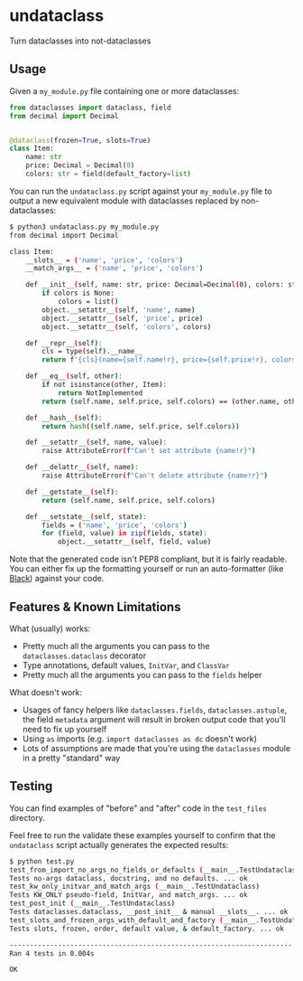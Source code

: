 # undataclass

Turn dataclasses into not-dataclasses


## Usage

Given a `my_module.py` file containing one or more dataclasses:

```python
from dataclasses import dataclass, field
from decimal import Decimal


@dataclass(frozen=True, slots=True)
class Item:
    name: str
    price: Decimal = Decimal(0)
    colors: str = field(default_factory=list)
```

You can run the `undataclass.py` script against your `my_module.py` file to output a new equivalent module with dataclasses replaced by non-dataclasses:

```bash
$ python3 undataclass.py my_module.py
from decimal import Decimal

class Item:
    __slots__ = ('name', 'price', 'colors')
    __match_args__ = ('name', 'price', 'colors')

    def __init__(self, name: str, price: Decimal=Decimal(0), colors: str=None) -> None:
        if colors is None:
            colors = list()
        object.__setattr__(self, 'name', name)
        object.__setattr__(self, 'price', price)
        object.__setattr__(self, 'colors', colors)

    def __repr__(self):
        cls = type(self).__name__
        return f'{cls}(name={self.name!r}, price={self.price!r}, colors={self.colors!r})'

    def __eq__(self, other):
        if not isinstance(other, Item):
            return NotImplemented
        return (self.name, self.price, self.colors) == (other.name, other.price, other.colors)

    def __hash__(self):
        return hash((self.name, self.price, self.colors))

    def __setattr__(self, name, value):
        raise AttributeError(f"Can't set attribute {name!r}")

    def __delattr__(self, name):
        raise AttributeError(f"Can't delete attribute {name!r}")

    def __getstate__(self):
        return (self.name, self.price, self.colors)

    def __setstate__(self, state):
        fields = ('name', 'price', 'colors')
        for (field, value) in zip(fields, state):
            object.__setattr__(self, field, value)
```

Note that the generated code isn't PEP8 compliant, but it is fairly readable.
You can either fix up the formatting yourself or run an auto-formatter (like [Black][]) against your code.


## Features & Known Limitations

What (usually) works:

- Pretty much all the arguments you can pass to the `dataclasses.dataclass` decorator
- Type annotations, default values, `InitVar`, and `ClassVar`
- Pretty much all the arguments you can pass to the `fields` helper

What doesn't work:

- Usages of fancy helpers like `dataclasses.fields`, `dataclasses.astuple`, the field `metadata` argument will result in broken output code that you'll need to fix up yourself
- Using `as` imports (e.g. `import dataclasses as dc` doesn't work)
- Lots of assumptions are made that you're using the `dataclasses` module in a pretty "standard" way


## Testing

You can find examples of "before" and "after" code in the `test_files` directory.

Feel free to run the validate these examples yourself to confirm that the `undataclass` script actually generates the expected results:

```bash
$ python test.py
test_from_import_no_args_no_fields_or_defaults (__main__.TestUndataclass)
Tests no-args dataclass, docstring, and no defaults. ... ok
test_kw_only_initvar_and_match_args (__main__.TestUndataclass)
Tests KW_ONLY pseudo-field, InitVar, and match_args. ... ok
test_post_init (__main__.TestUndataclass)
Tests dataclasses.dataclass, __post_init__ & manual __slots__. ... ok
test_slots_and_frozen_args_with_default_and_factory (__main__.TestUndataclass)
Tests slots, frozen, order, default value, & default_factory. ... ok

----------------------------------------------------------------------
Ran 4 tests in 0.004s

OK
```


[black]: https://black.readthedocs.io
